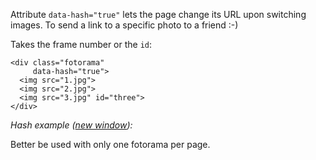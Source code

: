 Attribute `data-hash="true"` lets the page change its <abbr>URL</abbr> upon switching images. To&nbsp;send a&nbsp;link to&nbsp;a&nbsp;specific photo to&nbsp;a&nbsp;friend :-)

Takes the frame number or&nbsp;the `id`:

	<div class="fotorama"
	     data-hash="true">
	  <img src="1.jpg">
	  <img src="2.jpg">
	  <img src="3.jpg" id="three">
	</div>

_Hash example (<a href="/examples/hash.html" target="_blank">new window</a>):_

<div class="fotorama-wrap"><div class="fotorama"
     data-hash="true"
     data-width="500"
     data-ratio="3/2">
	<a href="http://fotorama.s3.amazonaws.com/i/nyc/guy-in-car.jpg"></a>
	<a href="http://fotorama.s3.amazonaws.com/i/nyc/acapella.jpg"></a>
	<a href="http://fotorama.s3.amazonaws.com/i/nyc/crazyjohn.jpg" id="three"></a>
	<a href="http://fotorama.s3.amazonaws.com/i/nyc/dudeintheground.jpg" id="dudeintheground"></a>
	<a href="http://fotorama.s3.amazonaws.com/i/nyc/dudes.jpg" id="dudes"></a>
	<a href="http://fotorama.s3.amazonaws.com/i/nyc/explanation.jpg" id="explanation"></a>
	<a href="http://fotorama.s3.amazonaws.com/i/nyc/eyes.jpg" id="eyes"></a>
	<a href="http://fotorama.s3.amazonaws.com/i/nyc/facing-wind.jpg" id="facing-wind"></a>
	<a href="http://fotorama.s3.amazonaws.com/i/nyc/father-son-looking.jpg" id="father-son-looking"></a>
	<a href="http://fotorama.s3.amazonaws.com/i/nyc/flipoff.jpg" id="flipoff"></a>
	<a href="http://fotorama.s3.amazonaws.com/i/nyc/freakout.jpg" id="freakout"></a>
	<a href="http://fotorama.s3.amazonaws.com/i/nyc/guy-in-park.jpg" id="guy-in-park"></a>
	<a href="http://fotorama.s3.amazonaws.com/i/nyc/homeless-sleeping.jpg" id="homeless-sleeping"></a>
	<a href="http://fotorama.s3.amazonaws.com/i/nyc/italianguy.jpg" id="italianguy"></a>
	<a href="http://fotorama.s3.amazonaws.com/i/nyc/KIOSK.jpg" id="KIOSK"></a>
	<a href="http://fotorama.s3.amazonaws.com/i/nyc/ladies-riding.jpg" id="ladies-riding"></a>
	<a href="http://fotorama.s3.amazonaws.com/i/nyc/lift-dude.jpg" id="lift-dude"></a>
	<a href="http://fotorama.s3.amazonaws.com/i/nyc/severedhead-lo.jpg" id="severedhead-lo"></a>
	<a href="http://fotorama.s3.amazonaws.com/i/nyc/smoking.jpg" id="smoking"></a>
	<a href="http://fotorama.s3.amazonaws.com/i/nyc/streetlook.jpg" id="streetlook"></a>
	<a href="http://fotorama.s3.amazonaws.com/i/nyc/two-umbrellas.jpg" id="two-umbrellas"></a>
	<a href="http://fotorama.s3.amazonaws.com/i/nyc/woman-reading.jpg" id="woman-reading"></a>
</div></div>

Better be&nbsp;used with only one fotorama per page.